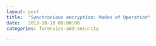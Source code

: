 ```yaml
---
layout: post
title:  "Synchronious encryption: Modes of Operation"
date:   2013-10-16 00:00:00
categories: forensics-and-security

---
```


